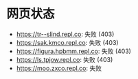 # 网页状态
- https://tr--slind.repl.co: 失败 (403)
- https://sak.kmco.repl.co: 失败 (403)
- https://figura.hpbmm.repl.co: 失败 (403)
- https://ls.tpjow.repl.co: 失败 (403)
- https://moo.zxco.repl.co: 失败
